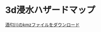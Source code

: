 <!DOCTYPE html>
<html>
  <head>
    <meta charset="utf-8">
    <title>Progate</title>
    <link rel="stylesheet" href="stylesheet.css">
  </head>
  <body>
    <h1 class="title">3d浸水ハザードマップ</h1>
    <p><a href="https://github.com/W71267/sample/blob/main/100.kmz" download="sample.kmz">酒匂川のkmzファイルをダウンロード</a></p>
  </body>
</html>
